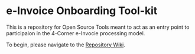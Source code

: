 # e-Invoice Onboarding Tool-kit
This is a repository for Open Source Tools meant to act as an entry point to participaion in the 4-Corner e-Invocie processing model.  

To begin, please navigate to the [Repository Wiki](https://github.com/BPC-OpenSourceTools/e-Invoice-Onboarding-Toolkit/wiki).  
